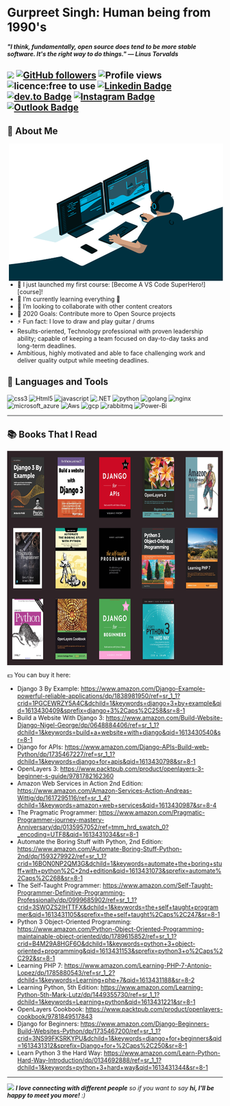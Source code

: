# Gurpreet Singh: Human being from 1990's 

#### *"I think, fundamentally, open source does tend to be more stable software. It's the right way to do things." — Linus Torvalds*

![](https://visitor-badge.glitch.me/badge?page_id=github.com/supersaiyane) [![GitHub followers](https://img.shields.io/github/followers/supersaiyane?label=Follow&style=social)](https://github.com/supersaiyane/?tab=follow) ![Profile views](https://gpvc.arturio.dev/supersaiyane) ![licence:free to use](https://img.shields.io/badge/licence-free--to--use-blue) [![Linkedin Badge](https://img.shields.io/badge/-gurpreetsingh89-blue?style=flat&logo=Linkedin&logoColor=white&link=https://www.linkedin.com/in/gurpreetsingh89/)](https://www.linkedin.com/in/gurpreetsingh89/) [![dev.to Badge](https://img.shields.io/badge/-@gurpreetsingh-000000?style=flat&labelColor=000000&logo=dev.to&link=https://dev.to/gurpreetsingh)](https://dev.to/gurpreetsingh) [![Instagram Badge](https://img.shields.io/badge/-lyfzcool89-purple?style=flat&logo=instagram&logoColor=white&link=https://instagram.com/lyfzcool89/)](https://instagram.com/lyfzcool89) [![Outlook Badge](https://img.shields.io/badge/-gurpreet.singh-c14438?style=flat&logo=microsoft-outlook&logoColor=white&link=mailto:gurpreet.singh_89@outlook.com)](mailto:gurpreet.singh_89@outlook.com)
---

## 📝 About Me

<img align="right" src="Resources/gifs/code.gif" width="500" height="320" />


- 🔭 I just launched my first course: [Become A VS Code SuperHero!][course]!
- 🌱 I’m currently learning everything 🤣
- 👯 I’m looking to collaborate with other content creators
- 🥅 2020 Goals: Contribute more to Open Source projects
- ⚡ Fun fact: I love to draw and play guitar / drums
- Results-oriented, Technology professional with proven leadership ability; capable of keeping a team focused on day-to-day tasks and long-term deadlines.
- Ambitious, highly motivated and able to face challenging work and deliver quality output while meeting deadlines. 

<h2>🚀 Languages and Tools</h2>
<p align="left">
<img src="https://img.shields.io/badge/Python-14354C?style=for-the-badge&logo=python&logoColor=white" alt="css3" />
<img src="https://img.shields.io/badge/Django-092E20?style=for-the-badge&logo=django&logoColor=white" alt="Html5"/>
<img src="https://img.shields.io/badge/JavaScript-F7DF1E?style=for-the-badge&logo=javascript&logoColor=black" alt="javascript"/>
<img src="https://img.shields.io/badge/HTML5-E34F26?style=for-the-badge&logo=html5&logoColor=white" alt=".NET" />
<img src="https://img.shields.io/badge/CSS3-1572B6?style=for-the-badge&logo=css3&logoColor=white" alt="python"  />
<img src="https://img.shields.io/badge/SQLite-07405E?style=for-the-badge&logo=sqlite&logoColor=white" alt="golang"  />
<img src="https://img.shields.io/badge/MySQL-00000F?style=for-the-badge&logo=mysql&logoColor=white" alt="nginx"  />
<img src="https://img.shields.io/badge/PostgreSQL-316192?style=for-the-badge&logo=postgresql&logoColor=white" alt="microsoft_azure" />
<img src="https://img.shields.io/badge/Amazon_AWS-232F3E?style=for-the-badge&logo=amazon-aws&logoColor=white" alt="Aws"  />
<img src="https://img.shields.io/badge/PHP-777BB4?style=for-the-badge&logo=php&logoColor=white" alt="gcp"  />
<img src="https://img.shields.io/badge/React-20232A?style=for-the-badge&logo=react&logoColor=61DAFB" alt="rabbitmq"  />
<img src="https://img.shields.io/badge/Bootstrap-563D7C?style=for-the-badge&logo=bootstrap&logoColor=white" alt="Power-Bi"  />
<!-- <img src="Resources/svgicons/visualstudio_code-icon.svg" alt="VS-Code" width="45" height="45" />
<img src="Resources/svgicons/bitbucket-icon.svg" alt="BitBucket" width="45" height="45" />
<img src="Resources/svgicons/gitlab-icon.svg" alt="Gitlab" width="45" height="45" />
<img src="Resources/svgicons/github-icon.svg" alt="Github" width="45" height="45" />
<img src="Resources/svgicons/rabbitmq-icon.svg" alt="rabbitmq" width="45" height="45" />
<img src="Resources/svgicons/apache_kafka-icon.svg" alt="Kafka" width="45" height="45" />
<img src="Resources/svgicons/kubernetes-icon.svg" alt="Kubernetes" width="45" height="45" />
<img src="Resources/svgicons/influxdata-icon.svg" alt="InfluxData" width="45" height="45" />
<img src="Resources/svgicons/docker-icon.svg" alt="Docker" width="45" height="45" />
<img src="Resources/svgicons/prometheusio-icon.svg" alt="prometheusio" width="45" height="45" />
<img src="Resources/svgicons/elasticco_logstash-icon.svg" alt="logstash" width="45" height="45" />
<img src="Resources/svgicons/ansible-icon.svg" alt="Ansible" width="45" height="45" />
<img src="Resources/svgicons/consulio-icon.svg" alt="Consul" width="45" height="45" />
<img src="Resources/svgicons/mariadb-icon.svg" alt="MariaDb" width="45" height="45" />
<img src="Resources/svgicons/jenkins-icon.svg" alt="Jenkins" width="45" height="45" />
<img src="Resources/svgicons/jaegertracingio-icon.svg" alt="Jaeger" width="45" height="45" />
<img src="Resources/svgicons/mysql-icon.svg" alt="mysql" width="45" height="45" />
<img src="Resources/svgicons/elastic-icon.svg" alt="Elastic" width="45" height="45" />
<img src="Resources/svgicons/memcached-icon.svg" alt="Memcached" width="45" height="45" />
<img src="Resources/svgicons/redis-original-wordmark.svg" alt="redis" width="45" height="45" />
<img src="Resources/svgicons/npmjs-ar21.svg" alt="NPM" width="45" height="45" />
<img src="Resources/svgicons/phpmyadmin-icon.svg" alt="PHPmyAdmin" width="45" height="45" />
<img src="Resources/svgicons/mongodb-icon.svg" alt="mongodb" width="45" height="45" />
<img src="Resources/svgicons/couchbase-icon.svg" alt="Couchbase" width="45" height="45" /> -->
</p>

---
## 📚 Books That I Read


<img align="center" src="Resources/gifs/books.jpg" width="800" height="500" />
<br>

💵 You can buy it here:

* Django 3 By Example: 
https://www.amazon.com/Django-Example-powerful-reliable-applications/dp/1838981950/ref=sr_1_1?crid=1PGCEWRZY5A4C&dchild=1&keywords=django+3+by+example&qid=1613430409&sprefix=django+3%2Caps%2C258&sr=8-1
* Build a Website With Django 3:
https://www.amazon.com/Build-Website-Django-Nigel-George/dp/0648884406/ref=sr_1_1?dchild=1&keywords=build+a+website+with+django&qid=1613430540&sr=8-1
* Django for APIs: https://www.amazon.com/Django-APIs-Build-web-Python/dp/1735467227/ref=sr_1_1?dchild=1&keywords=django+for+apis&qid=1613430798&sr=8-1
* OpenLayers 3: https://www.packtpub.com/product/openlayers-3-beginner-s-guide/9781782162360
* Amazon Web Services in Action 2nd Edition: https://www.amazon.com/Amazon-Services-Action-Andreas-Wittig/dp/1617295116/ref=sr_1_4?dchild=1&keywords=amazon+web+services&qid=1613430987&sr=8-4
* The Pragmatic Programmer: https://www.amazon.com/Pragmatic-Programmer-journey-mastery-Anniversary/dp/0135957052/ref=tmm_hrd_swatch_0?_encoding=UTF8&qid=1613431034&sr=8-1
* Automate the Boring Stuff with Python, 2nd Edition: https://www.amazon.com/Automate-Boring-Stuff-Python-2nd/dp/1593279922/ref=sr_1_1?crid=16BON0NP2QM3G&dchild=1&keywords=automate+the+boring+stuff+with+python%2C+2nd+edition&qid=1613431073&sprefix=automate%2Caps%2C268&sr=8-1
* The Self-Taught Programmer: https://www.amazon.com/Self-Taught-Programmer-Definitive-Programming-Professionally/dp/0999685902/ref=sr_1_1?crid=3SWOZS2IHTTFX&dchild=1&keywords=the+self+taught+programmer&qid=1613431105&sprefix=the+self+taught%2Caps%2C247&sr=8-1
* Python 3 Object-Oriented Programming: https://www.amazon.com/Python-Object-Oriented-Programming-maintainable-object-oriented/dp/1789615852/ref=sr_1_1?crid=B4M29A8HGF6O&dchild=1&keywords=python+3+object-oriented+programming&qid=1613431153&sprefix=python3+o%2Caps%2C292&sr=8-1
* Learning PHP 7: https://www.amazon.com/Learning-PHP-7-Antonio-Lopez/dp/1785880543/ref=sr_1_2?dchild=1&keywords=Learning+php+7&qid=1613431188&sr=8-2
* Learning Python, 5th Edition: https://www.amazon.com/Learning-Python-5th-Mark-Lutz/dp/1449355730/ref=sr_1_1?dchild=1&keywords=Learning+python&qid=1613431221&sr=8-1
* OpenLayers Cookbook: https://www.packtpub.com/product/openlayers-cookbook/9781849517843
* Django for Beginners: https://www.amazon.com/Django-Beginners-Build-Websites-Python/dp/1735467200/ref=sr_1_1?crid=3NS99FKSRKYPU&dchild=1&keywords=django+for+beginners&qid=1613431312&sprefix=Django+for+%2Caps%2C250&sr=8-1
* Learn Python 3 the Hard Way: https://www.amazon.com/Learn-Python-Hard-Way-Introduction/dp/0134692888/ref=sr_1_1?dchild=1&keywords=python+3+hard+way&qid=1613431344&sr=8-1



---
<img src="https://media.giphy.com/media/LnQjpWaON8nhr21vNW/giphy.gif" width="60"> <em><b>I love connecting with different people</b> so if you want to say <b>hi, I'll be happy to meet you more!</b> :)</em>

